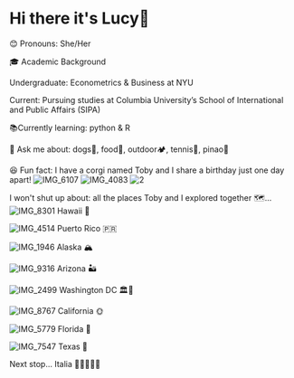 # Hi there it's Lucy👋


😊 Pronouns: She/Her


🎓 Academic Background

Undergraduate: Econometrics & Business at NYU

Current: Pursuing studies at Columbia University’s School of International and Public Affairs (SIPA)


📚Currently learning: python & R


💬 Ask me about: dogs🐶, food🍨, outdoor🏕️, tennis🎾, pinao🎹


😆 Fun fact: I have a corgi named Toby and I share a birthday just one day apart!
![IMG_6107](https://github.com/user-attachments/assets/1f3de4cb-f3af-4833-934b-5d57c7d75665)
![IMG_4083](https://github.com/user-attachments/assets/a5df14de-6d5a-4c20-b63e-533bf9d5d07b)
![2](https://github.com/user-attachments/assets/7dc9dfa2-9045-4580-b4cc-327f9c1700a0)

I won't shut up about: all the places Toby and I explored together 🗺️...
![IMG_8301](https://github.com/user-attachments/assets/9b5b3fe9-3cba-43eb-b6b0-43550ba0b351)
Hawaii 🌺

![IMG_4514](https://github.com/user-attachments/assets/8a25de21-65a7-42a2-a0af-095ed5fa5a59)
Puerto Rico 🇵🇷

![IMG_1946](https://github.com/user-attachments/assets/3800df19-c701-4cee-bd97-0c1f12b424a4)
Alaska 🏔️

![IMG_9316](https://github.com/user-attachments/assets/384a7d66-d6b9-4384-9a7a-1e2be786bdbe)
Arizona 🏜

![IMG_2499](https://github.com/user-attachments/assets/a0713289-f0d3-4f34-a79e-826f88de6403)
Washington DC 🏛️🌸

![IMG_8767](https://github.com/user-attachments/assets/e8599846-a594-4d11-a3d8-65f0468057d9)
California 🌞

![IMG_5779](https://github.com/user-attachments/assets/207e79b4-fb7b-46f8-926e-b517d62be8e8)
Florida 🌴

![IMG_7547](https://github.com/user-attachments/assets/05dfa75e-b482-4e30-a50c-cfc0c1102b40)
Texas 🤠

Next stop... Italia 🥳🤌🇮🇹🍂













